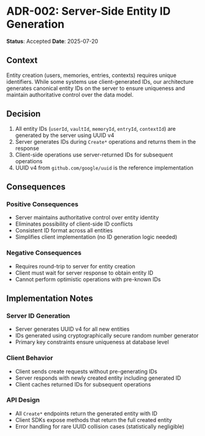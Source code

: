 # ADR-002: Server-Side Entity ID Generation

**Status**: Accepted
**Date**: 2025-07-20

## Context

Entity creation (users, memories, entries, contexts) requires unique identifiers. While some systems use client-generated IDs, our architecture generates canonical entity IDs on the server to ensure uniqueness and maintain authoritative control over the data model.

## Decision

1. All entity IDs (`userId`, `vaultId`, `memoryId`, `entryId`, `contextId`) are generated by the server using UUID v4
2. Server generates IDs during `Create*` operations and returns them in the response
3. Client-side operations use server-returned IDs for subsequent operations
4. UUID v4 from `github.com/google/uuid` is the reference implementation

## Consequences

### Positive Consequences
- Server maintains authoritative control over entity identity
- Eliminates possibility of client-side ID conflicts
- Consistent ID format across all entities
- Simplifies client implementation (no ID generation logic needed)

### Negative Consequences
- Requires round-trip to server for entity creation
- Client must wait for server response to obtain entity ID
- Cannot perform optimistic operations with pre-known IDs

## Implementation Notes

### Server ID Generation
- Server generates UUID v4 for all new entities
- IDs generated using cryptographically secure random number generator
- Primary key constraints ensure uniqueness at database level

### Client Behavior
- Client sends create requests without pre-generating IDs
- Server responds with newly created entity including generated ID
- Client caches returned IDs for subsequent operations

### API Design
- All `Create*` endpoints return the generated entity with ID
- Client SDKs expose methods that return the full created entity
- Error handling for rare UUID collision cases (statistically negligible)
